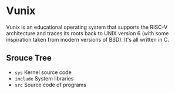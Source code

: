 # Vunix
Vunix is an educational operating system that supports the RISC-V architecture and traces its roots back to UNIX version 6 (with some inspiration taken from modern versions of BSD). It's all written in C.

## Srouce Tree
 - `sys` Kernel source code
 - `include` System libraries
 - `src` Source code of programs
